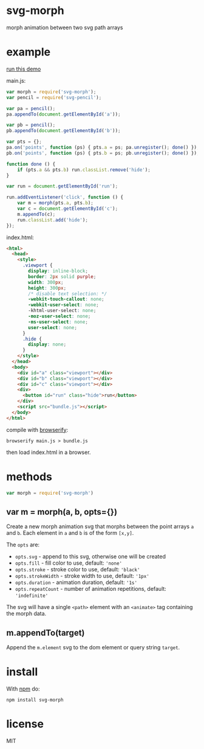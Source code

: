 # svg-morph

morph animation between two svg path arrays

# example

[run this demo](http://scratch.substack.net/svg-morph/)

main.js:

``` js
var morph = require('svg-morph');
var pencil = require('svg-pencil');

var pa = pencil();
pa.appendTo(document.getElementById('a'));

var pb = pencil();
pb.appendTo(document.getElementById('b'));

var pts = {};
pa.on('points', function (ps) { pts.a = ps; pa.unregister(); done() });
pb.on('points', function (ps) { pts.b = ps; pb.unregister(); done() });

function done () {
    if (pts.a && pts.b) run.classList.remove('hide');
}

var run = document.getElementById('run');

run.addEventListener('click', function () {
    var m = morph(pts.a, pts.b);
    var c = document.getElementById('c');
    m.appendTo(c);
    run.classList.add('hide');
});
```

index.html:

``` html
<html>
  <head>
    <style>
      .viewport {
        display: inline-block;
        border: 2px solid purple;
        width: 300px;
        height: 300px;
        /* disable text selection: */
        -webkit-touch-callout: none;
        -webkit-user-select: none;
        -khtml-user-select: none;
        -moz-user-select: none;
        -ms-user-select: none;
        user-select: none;
      }
      .hide {
        display: none;
      }
    </style>
  </head>
  <body>
    <div id="a" class="viewport"></div>
    <div id="b" class="viewport"></div>
    <div id="c" class="viewport"></div>
    <div>
      <button id="run" class="hide">run</button>
    </div>
    <script src="bundle.js"></script>
  </body>
</html>
```

compile with [browserify](http://browserify.org):

```
browserify main.js > bundle.js
```

then load index.html in a browser.

# methods

``` js
var morph = require('svg-morph')
```

## var m = morph(a, b, opts={})

Create a new morph animation svg that morphs between the point arrays `a` and
`b`. Each element in `a` and `b` is of the form `[x,y]`.

The `opts` are:

* `opts.svg` - append to this svg, otherwise one will be created
* `opts.fill` - fill color to use, default: `'none'`
* `opts.stroke` - stroke color to use, default: `'black'`
* `opts.strokeWidth` - stroke width to use, default: `'1px'`
* `opts.duration` - animation duration, default: `'1s'`
* `opts.repeatCount` - number of animation repetitions, default: `'indefinite'`

The svg will have a single `<path>` element with an `<animate>` tag containing
the morph data.

## m.appendTo(target)

Append the `m.element` svg to the dom element or query string `target`.

# install

With [npm](https://npmjs.org) do:

```
npm install svg-morph
```

# license

MIT
